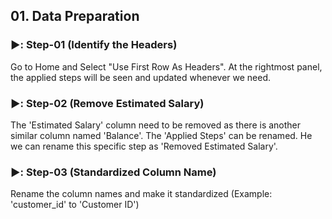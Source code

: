 ## 01. Data Preparation

### ▶️: Step-01 (Identify the Headers)
Go to Home and Select "Use First Row As Headers". At the rightmost panel, the applied steps will be seen and updated whenever we need. 


### ▶️: Step-02 (Remove Estimated Salary)
The 'Estimated Salary' column need to be removed as there is another similar column named 'Balance'. The 'Applied Steps' can be renamed. He we can rename this specific step as 'Removed Estimated Salary'. 


### ▶️: Step-03 (Standardized Column Name)
Rename the column names and make it standardized (Example: 'customer_id' to 'Customer ID')
